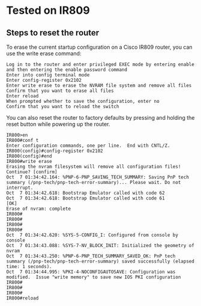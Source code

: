# Tested on IR809

## Steps to reset the router


To erase the current startup configuration on a Cisco IR809 router, you can use the write erase command:

    Log in to the router and enter privileged EXEC mode by entering enable and then entering the enable password command
    Enter into config terminal mode 
    Enter config-register 0x2102
    Enter write erase to erase the NVRAM file system and remove all files
    Confirm that you want to erase all files
    Enter reload
    When prompted whether to save the configuration, enter no
    Confirm that you want to reload the switch 

You can also reset the router to factory defaults by pressing and holding the reset button while powering up the router.

```
IR800>en
IR800#conf t
Enter configuration commands, one per line.  End with CNTL/Z.
IR800(config)#config-register 0x2102
IR800(config)#end
IR800#write erase 
Erasing the nvram filesystem will remove all configuration files! Continue? [confirm]
Oct  7 01:34:42.164: %PNP-6-PNP_SAVING_TECH_SUMMARY: Saving PnP tech summary (/pnp-tech/pnp-tech-error-summary)... Please wait. Do not interrupt.
Oct  7 01:34:42.618: Bootstrap Emulator called with code 62
Oct  7 01:34:42.618: Bootstrap Emulator called with code 61
[OK]
Erase of nvram: complete
IR800#
IR800#
IR800#
IR800#
Oct  7 01:34:42.620: %SYS-5-CONFIG_I: Configured from console by console
Oct  7 01:34:43.088: %SYS-7-NV_BLOCK_INIT: Initialized the geometry of nvram
Oct  7 01:34:43.250: %PNP-6-PNP_TECH_SUMMARY_SAVED_OK: PnP tech summary (/pnp-tech/pnp-tech-error-summary) saved successfully (elapsed time: 1 seconds).
Oct  7 01:34:44.995: %PKI-4-NOCONFIGAUTOSAVE: Configuration was modified.  Issue "write memory" to save new IOS PKI configuration
IR800#
IR800#
IR800#
IR800#reload
```
